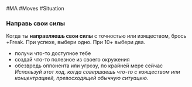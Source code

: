 #MA #Moves #Situation 

### Направь свои силы

Когда ты **направляешь свои силы** с точностью или изяществом, брось +Freak. При успехе, выбери одно. При 10+ выбери два.
- получи что-то доступное тебе
- создай что-то полезное из своего окружения
- обезвредь оппонента или угрозу, по крайней мере сейчас
*Используй этот ход, когда совершаешь что-то с изяществом или концентрацией, превосходящей обычную ситуацию.*



